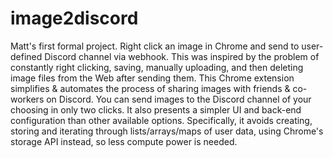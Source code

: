 # image2discord
Matt's first formal project. Right click an image in Chrome and send to user-defined Discord channel via webhook.
This was inspired by the problem of constantly right clicking, saving, manually uploading, and then deleting image files from the Web after sending them. 
This Chrome extension simplifies & automates the process of sharing images with friends & co-workers on Discord. 
You can send images to the Discord channel of your choosing in only two clicks.
It also presents a simpler UI and back-end configuration than other available options.
Specifically, it avoids creating, storing and iterating through lists/arrays/maps of user data, using Chrome's storage API instead, so less compute power is needed. 
